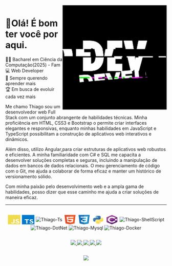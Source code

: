 <img src="giphy.gif" width="325px" align="right">

# :wave:Olá! É bom ter você por aqui.

👨‍🎓 Bacharel em Ciência da Computação(2025) - Fam<br>
💻 Web Developer<br>
:telescope: Sempre querendo aprender mais<br>
:trophy: Em busca de evoluir cada vez mais


Me chamo Thiago sou um desenvolvedor web Full Stack com um conjunto abrangente de habilidades técnicas. Minha proficiência em HTML, CSS3 e Bootstrap o permite criar interfaces elegantes e responsivas, enquanto minhas habilidades em JavaScript e TypeScript possibilitam a construção de aplicativos web interativos e dinâmicos.

Além disso, utilizo Angular,para criar estruturas de aplicativos web robustos e eficientes. A minha familiaridade com C# e SQL me capacita a desenvolver soluções completas e seguras, incluindo a manipulação de dados em bancos de dados relacionais. O meu gerenciamento de código com o Git, me ajuda a colaborar de forma eficaz e manter um histórico de versionamento sólido.

Com minha paixão pelo desenvolvimento web e a ampla gama de habilidades, posso dizer que esse caminho me ajuda a criar soluções de maneira eficaz.

---

<div style="display: inline_block" align="center"><br>
  <img align="center" title="JavaScript" alt="Thiago-Js" height="30" width="40" src="https://raw.githubusercontent.com/devicons/devicon/master/icons/javascript/javascript-plain.svg">
  <img align="center" title="TypeScript" alt="Thiago-Ts" height="30" width="40" src="https://raw.githubusercontent.com/devicons/devicon/master/icons/typescript/typescript-plain.svg">
  <img align="center" title="Angular"  alt="Thiago-Ts" height="30" width="40" src="https://cdn.jsdelivr.net/gh/devicons/devicon/icons/angularjs/angularjs-original.svg" />
  <img align="center" title="Html5" alt="Thiago-HTML" height="30" width="40" src="https://raw.githubusercontent.com/devicons/devicon/master/icons/html5/html5-original.svg">
  <img align="center" title="Css3" alt="Thiago-CSS" height="30" width="40" src="https://raw.githubusercontent.com/devicons/devicon/master/icons/css3/css3-original.svg">
  <img align="center" title="Python" alt="Thiago-Python" height="30" width="40" src="https://raw.githubusercontent.com/devicons/devicon/master/icons/python/python-original.svg">
  <img align="center" title="C#" alt="Thiago-Csharp" height="30" width="40" src="https://raw.githubusercontent.com/devicons/devicon/master/icons/csharp/csharp-original.svg">
  <img align="center" title="ShellScript" alt="Thiago-ShellScript" height="30" width="40" src="https://cdn.jsdelivr.net/gh/devicons/devicon/icons/bash/bash-original.svg" />
  <img align="center" title=".NetCore" alt="Thiago-DotNet" height="30" width="40"src="https://cdn.jsdelivr.net/gh/devicons/devicon/icons/dotnetcore/dotnetcore-original.svg" />
  <img align="center" title="Mysql" alt="Thiago-Mysql" height="30" width="40" src="https://cdn.jsdelivr.net/gh/devicons/devicon/icons/mysql/mysql-original-wordmark.svg" />
  <img align="center" title="Docker" alt="Thiago-Docker" height="30" width="40" src="https://cdn.jsdelivr.net/gh/devicons/devicon/icons/docker/docker-original-wordmark.svg" />
</div>

##

<div align="center">
  <a href="https://discord.gg/eHVsVc2c" target="_blank">
    <img src="https://img.shields.io/badge/Discord-7289DA?style=for-the-badge&logo=discord&logoColor=white">
  </a> 
  <a href = "mailto:thiago.al154@gmail.com">
    <img src="https://img.shields.io/badge/-Gmail-%23333?style=for-the-badge&logo=gmail&logoColor=white" target="_blank">
  </a>
  <a href="https://linkedin.com/in/thiago-alves-74927a241">
    <img src="https://img.shields.io/badge/-LinkedIn-%230077B5?style=for-the-badge&logo=linkedin&logoColor=white" target="_blank">
  </a>
  <a href="https://web.whatsapp.com/send?phone=5581987531748">
    <img src="https://img.shields.io/badge/WhatsApp-25D366?style=for-the-badge&logo=whatsapp&logoColor=white" target="_blank">
  </a>
  <a href="https://t.me/ThiagoTi">
    <img src="https://img.shields.io/badge/Telegram-2CA5E0?style=for-the-badge&logo=telegram&logoColor=white" target="_blank">
  </a>
</div>


##

<div align = "center">
  <!--<img height = "200em" src="https://github-readme-stats.vercel.app/api/top-langs/?username=thiago-cloud&show_icons=true&theme=algolia&count_private=true"/>-->
  <img height = "200em" src="https://github-readme-stats.vercel.app/api?username=thiago-cloud&show_icons=true&show_icons=true&theme=algolia&count_private=true"/>
</div>






<!--[![readme](https://github-readme-stats.vercel.app/api/pin/?username=thiago-cloud&repo=thiago-cloud&theme=react)](https://github.com/thiago-cloud/thiago-cloud)-->
